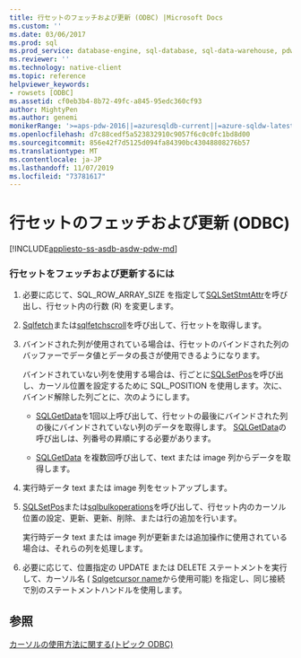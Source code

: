 ```yaml
---
title: 行セットのフェッチおよび更新 (ODBC) |Microsoft Docs
ms.custom: ''
ms.date: 03/06/2017
ms.prod: sql
ms.prod_service: database-engine, sql-database, sql-data-warehouse, pdw
ms.reviewer: ''
ms.technology: native-client
ms.topic: reference
helpviewer_keywords:
- rowsets [ODBC]
ms.assetid: cf0eb3b4-8b72-49fc-a845-95edc360cf93
author: MightyPen
ms.author: genemi
monikerRange: '>=aps-pdw-2016||=azuresqldb-current||=azure-sqldw-latest||>=sql-server-2016||=sqlallproducts-allversions||>=sql-server-linux-2017||=azuresqldb-mi-current'
ms.openlocfilehash: d7c88cedf5a523832910c9057f6c0c0fc1bd8d00
ms.sourcegitcommit: 856e42f7d5125d094fa84390bc43048808276b57
ms.translationtype: MT
ms.contentlocale: ja-JP
ms.lasthandoff: 11/07/2019
ms.locfileid: "73781617"
---
```

# <a name="fetch-and-update-rowsets-odbc"></a>行セットのフェッチおよび更新 (ODBC)
[!INCLUDE[appliesto-ss-asdb-asdw-pdw-md](../../../includes/appliesto-ss-asdb-asdw-pdw-md.md)]

    
### <a name="to-fetch-and-update-rowsets"></a>行セットをフェッチおよび更新するには  
  
1.  必要に応じて、SQL_ROW_ARRAY_SIZE を指定して[SQLSetStmtAttr](../../../relational-databases/native-client-odbc-api/sqlsetstmtattr.md)を呼び出し、行セット内の行数 (R) を変更します。  
  
2.  [Sqlfetch](https://go.microsoft.com/fwlink/?LinkId=58401)または[sqlfetchscroll](../../../relational-databases/native-client-odbc-api/sqlfetchscroll.md)を呼び出して、行セットを取得します。  
  
3.  バインドされた列が使用されている場合は、行セットのバインドされた列のバッファーでデータ値とデータの長さが使用できるようになります。  
  
     バインドされていない列を使用する場合は、行ごとに[SQLSetPos](https://go.microsoft.com/fwlink/?LinkId=58407)を呼び出し、カーソル位置を設定するために SQL_POSITION を使用します。次に、バインド解除した列ごとに、次のようにします。  
  
    -   [SQLGetData](../../../relational-databases/native-client-odbc-api/sqlgetdata.md)を1回以上呼び出して、行セットの最後にバインドされた列の後にバインドされていない列のデータを取得します。 [SQLGetData](../../../relational-databases/native-client-odbc-api/sqlgetdata.md)の呼び出しは、列番号の昇順にする必要があります。  
  
    -   [SQLGetData](../../../relational-databases/native-client-odbc-api/sqlgetdata.md) を複数回呼び出して、text または image 列からデータを取得します。  
  
4.  実行時データ text または image 列をセットアップします。  
  
5.  [SQLSetPos](https://go.microsoft.com/fwlink/?LinkId=58407)または[sqlbulkoperations](https://go.microsoft.com/fwlink/?LinkId=58398)を呼び出して、行セット内のカーソル位置の設定、更新、更新、削除、または行の追加を行います。  
  
     実行時データ text または image 列が更新または追加操作に使用されている場合は、それらの列を処理します。  
  
6.  必要に応じて、位置指定の UPDATE または DELETE ステートメントを実行して、カーソル名 ( [Sqlgetcursor name](../../../relational-databases/native-client-odbc-api/sqlgetcursorname.md)から使用可能) を指定し、同じ接続で別のステートメントハンドルを使用します。  
  
## <a name="see-also"></a>参照  
 [カーソルの使用方法に関する&#40;トピック ODBC&#41;](../../../relational-databases/native-client-odbc-how-to/cursors/using-cursors-how-to-topics-odbc.md)  
  
  
